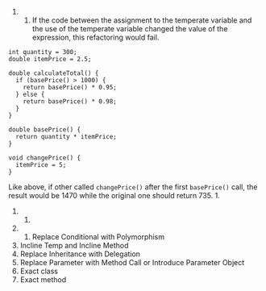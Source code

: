 1. 1. If the code between the assignment to the temperate variable and the use of the temperate variable changed the value of the expression, this refactoring would fail.
```
int quantity = 300;
double itemPrice = 2.5;

double calculateTotal() {
  if (basePrice() > 1000) {
    return basePrice() * 0.95;
  } else {
    return basePrice() * 0.98;
  }
}

double basePrice() {
  return quantity * itemPrice;
}

void changePrice() {
  itemPrice = 5;
}
```  
Like above, if other called `changePrice()` after the first `basePrice()` call, the result would be 1470 while the original one should return 735.
  1.

1. 1.
1. 1. Replace Conditional with Polymorphism
  2. Incline Temp and Incline Method
  3. Replace Inheritance with Delegation
  4. Replace Parameter with Method Call or Introduce Parameter Object
  5. Exact class
  6. Exact method

